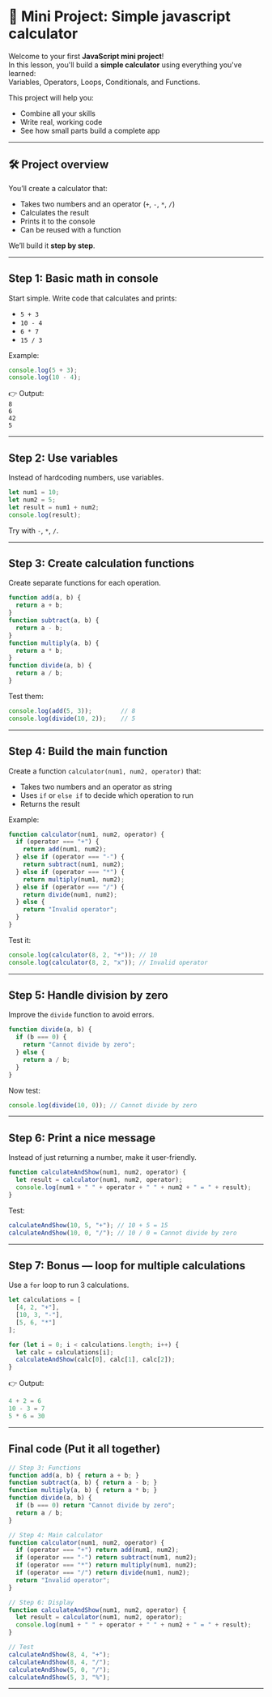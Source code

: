 # 🧮 Mini Project: Simple javascript calculator

Welcome to your first **JavaScript mini project**!  
In this lesson, you'll build a **simple calculator** using everything you've learned:  
Variables, Operators, Loops, Conditionals, and Functions.

This project will help you:
- Combine all your skills
- Write real, working code
- See how small parts build a complete app

---

## 🛠 Project overview

You’ll create a calculator that:
- Takes two numbers and an operator (`+`, `-`, `*`, `/`)
- Calculates the result
- Prints it to the console
- Can be reused with a function

We’ll build it **step by step**.

---

## Step 1: Basic math in console

Start simple. Write code that calculates and prints:
- `5 + 3`
- `10 - 4`
- `6 * 7`
- `15 / 3`

Example:
```javascript
console.log(5 + 3);
console.log(10 - 4);
``` 


👉 Output:  
`8`  
`6`  
`42`  
`5`

---

## Step 2: Use variables

Instead of hardcoding numbers, use variables.

```javascript
let num1 = 10;
let num2 = 5;
let result = num1 + num2;
console.log(result);
``` 


Try with `-`, `*`, `/`.

---

## Step 3: Create calculation functions

Create separate functions for each operation.

```javascript
function add(a, b) {
  return a + b;
}
function subtract(a, b) {
  return a - b;
}
function multiply(a, b) {
  return a * b;
}
function divide(a, b) {
  return a / b;
}
``` 


Test them:
```javascript
console.log(add(5, 3));        // 8
console.log(divide(10, 2));    // 5
``` 


---

## Step 4: Build the main function

Create a function `calculator(num1, num2, operator)` that:
- Takes two numbers and an operator as string
- Uses `if` or `else if` to decide which operation to run
- Returns the result

Example:
```javascript
function calculator(num1, num2, operator) {
  if (operator === "+") {
    return add(num1, num2);
  } else if (operator === "-") {
    return subtract(num1, num2);
  } else if (operator === "*") {
    return multiply(num1, num2);
  } else if (operator === "/") {
    return divide(num1, num2);
  } else {
    return "Invalid operator";
  }
}
``` 


Test it:
```javascript
console.log(calculator(8, 2, "+")); // 10
console.log(calculator(8, 2, "x")); // Invalid operator
``` 


---

## Step 5: Handle division by zero

Improve the `divide` function to avoid errors.

```javascript
function divide(a, b) {
  if (b === 0) {
    return "Cannot divide by zero";
  } else {
    return a / b;
  }
}
``` 


Now test:
```javascript
console.log(divide(10, 0)); // Cannot divide by zero
``` 


---

## Step 6: Print a nice message

Instead of just returning a number, make it user-friendly.

```javascript
function calculateAndShow(num1, num2, operator) {
  let result = calculator(num1, num2, operator);
  console.log(num1 + " " + operator + " " + num2 + " = " + result);
}
``` 


Test:

```javascript
calculateAndShow(10, 5, "+"); // 10 + 5 = 15
calculateAndShow(10, 0, "/"); // 10 / 0 = Cannot divide by zero
``` 


---

## Step 7: Bonus — loop for multiple calculations

Use a `for` loop to run 3 calculations.

```javascript
let calculations = [
  [4, 2, "+"],
  [10, 3, "-"],
  [5, 6, "*"]
];
``` 


```javascript
for (let i = 0; i < calculations.length; i++) {
  let calc = calculations[i];
  calculateAndShow(calc[0], calc[1], calc[2]);
}
``` 


👉 Output:
```javascript
4 + 2 = 6  
10 - 3 = 7
5 * 6 = 30
``` 


---

## Final code (Put it all together)

```javascript
// Step 3: Functions
function add(a, b) { return a + b; }
function subtract(a, b) { return a - b; }
function multiply(a, b) { return a * b; }
function divide(a, b) {
  if (b === 0) return "Cannot divide by zero";
  return a / b;
}
``` 


```javascript
// Step 4: Main calculator
function calculator(num1, num2, operator) {
  if (operator === "+") return add(num1, num2);
  if (operator === "-") return subtract(num1, num2);
  if (operator === "*") return multiply(num1, num2);
  if (operator === "/") return divide(num1, num2);
  return "Invalid operator";
}
``` 


```javascript
// Step 6: Display
function calculateAndShow(num1, num2, operator) {
  let result = calculator(num1, num2, operator);
  console.log(num1 + " " + operator + " " + num2 + " = " + result);
}
``` 


```javascript
// Test
calculateAndShow(8, 4, "+");
calculateAndShow(8, 4, "/");
calculateAndShow(5, 0, "/");
calculateAndShow(5, 3, "%");
``` 


---



